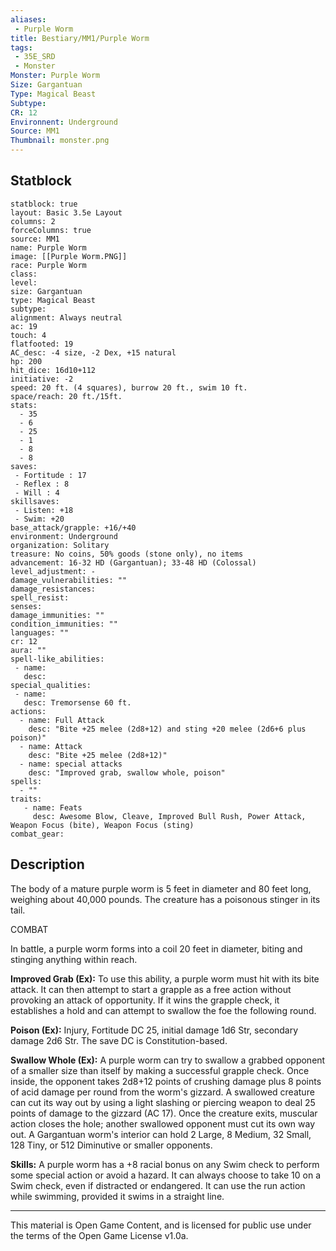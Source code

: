 ```yaml
---
aliases:
 - Purple Worm
title: Bestiary/MM1/Purple Worm
tags: 
 - 35E_SRD
 - Monster
Monster: Purple Worm
Size: Gargantuan
Type: Magical Beast
Subtype: 
CR: 12
Environnent: Underground
Source: MM1
Thumbnail: monster.png
---
```


## Statblock

```statblock
statblock: true
layout: Basic 3.5e Layout
columns: 2
forceColumns: true
source: MM1 
name: Purple Worm
image: [[Purple Worm.PNG]]
race: Purple Worm
class: 
level: 
size: Gargantuan
type: Magical Beast
subtype: 
alignment: Always neutral
ac: 19
touch: 4
flatfooted: 19
AC_desc: -4 size, -2 Dex, +15 natural
hp: 200
hit_dice: 16d10+112
initiative: -2
speed: 20 ft. (4 squares), burrow 20 ft., swim 10 ft.
space/reach: 20 ft./15ft.
stats:
  - 35
  - 6
  - 25
  - 1
  - 8
  - 8
saves:
 - Fortitude : 17
 - Reflex : 8
 - Will : 4
skillsaves:
 - Listen: +18
 - Swim: +20
base_attack/grapple: +16/+40
environment: Underground
organization: Solitary
treasure: No coins, 50% goods (stone only), no items
advancement: 16-32 HD (Gargantuan); 33-48 HD (Colossal)
level_adjustment: -
damage_vulnerabilities: ""
damage_resistances: 
spell_resist: 
senses: 
damage_immunities: ""
condition_immunities: ""
languages: ""
cr: 12
aura: ""
spell-like_abilities:
 - name: 
   desc: 
special_qualities:
 - name:
   desc: Tremorsense 60 ft.
actions:
  - name: Full Attack
    desc: "Bite +25 melee (2d8+12) and sting +20 melee (2d6+6 plus poison)"
  - name: Attack
    desc: "Bite +25 melee (2d8+12)"
  - name: special attacks
    desc: "Improved grab, swallow whole, poison"
spells:
  - ""
traits:
   - name: Feats
     desc: Awesome Blow, Cleave, Improved Bull Rush, Power Attack, Weapon Focus (bite), Weapon Focus (sting)
combat_gear:  
```

## Description



The body of a mature purple worm is 5 feet in diameter and 80 feet long, weighing about 40,000 pounds. The creature has a poisonous stinger in its tail.

COMBAT

In battle, a purple worm forms into a coil 20 feet in diameter, biting and stinging anything within reach.


**Improved Grab (Ex):** To use this ability, a purple worm must hit with its bite attack. It can then attempt to start a grapple as a free action without provoking an attack of opportunity. If it wins the grapple check, it establishes a hold and can attempt to swallow the foe the following round.


**Poison (Ex):** Injury, Fortitude DC 25, initial damage 1d6 Str, secondary damage 2d6 Str. The save DC is Constitution-based.


**Swallow Whole (Ex):** A purple worm can try to swallow a grabbed opponent of a smaller size than itself by making a successful grapple check. Once inside, the opponent takes 2d8+12 points of crushing damage plus 8 points of acid damage per round from the worm's gizzard. A swallowed creature can cut its way out by using a light slashing or piercing weapon to deal 25 points of damage to the gizzard (AC 17). Once the creature exits, muscular action closes the hole; another swallowed opponent must cut its own way out. A Gargantuan worm's interior can hold 2 Large, 8 Medium, 32 Small, 128 Tiny, or 512 Diminutive or smaller opponents.


**Skills:** A purple worm has a +8 racial bonus on any Swim check to perform some special action or avoid a hazard. It can always choose to take 10 on a Swim check, even if distracted or endangered. It can use the run action while swimming, provided it swims in a straight line.

---

This material is Open Game Content, and is licensed for public use under the terms of the Open Game License v1.0a.
